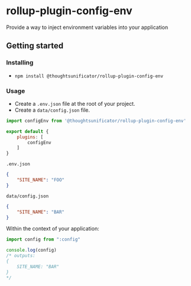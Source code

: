 # rollup-plugin-config-env

Provide a way to inject environment variables into your application

## Getting started

### Installing

- ``npm install @thoughtsunificator/rollup-plugin-config-env``

### Usage

- Create a ``.env.json`` file at the root of your project.
- Create a ``data/config.json`` file.

```javascript
import configEnv from '@thoughtsunificator/rollup-plugin-config-env'

export default {
	plugins: [
		configEnv
	]
}
```

``.env.json``
```json
{
	"SITE_NAME": "FOO"
}
```

``data/config.json``
```json
{
	"SITE_NAME": "BAR"
}
```

Within the context of your application:

```javascript
import config from ":config"

console.log(config)
/* outputs:
{
	SITE_NAME: "BAR"
}
*/

```


